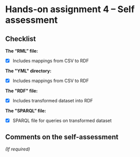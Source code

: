 # Hands-on assignment 4 – Self assessment

## Checklist

**The “RML” file:**

- [x] Includes mappings from CSV to RDF

**The "YML" directory:**

- [x] Includes mappings from CSV to RDF

**The "RDF" file:**

- [x] Includes transformed dataset into RDF

**The "SPARQL” file:**

- [x] SPARQL file for queries on transformed dataset

## Comments on the self-assessment
_(If required)_
